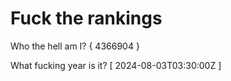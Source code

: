# Fuck the rankings

Who the hell am I?
{ 4366904 }

What fucking year is it?
[ 2024-08-03T03:30:00Z ]
